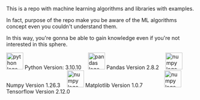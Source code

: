 This is a repo with machine learning algorithms and libraries with examples.


In fact, purpose of the repo make you be aware of the ML algorithms concept even you couldn't understand them.


In this way, you're gonna be able to gain knowledge even if you're not interested in this sphere.




<img src="https://cdn.simpleicons.org/python/3776AB" height="45" alt="python logo"  /> Python Version: 3.10.10
<img width="10" />
<img src="https://cdn.jsdelivr.net/gh/devicons/devicon/icons/pandas/pandas-original.svg" height="45" alt="pandas logo"  /> Pandas Version 2.8.2
<img width="10" />
<img src="https://cdn.simpleicons.org/numpy/013243" height="45" alt="numpy logo"  /> Numpy Version 1.26.3
<img width="10" />
<img src="https://upload.wikimedia.org/wikipedia/commons/8/84/Matplotlib_icon.svg" height="45" alt="numpy logo"  /> Matplotlib Version 1.0.7
<img width="50" />
<img src="https://upload.wikimedia.org/wikipedia/commons/2/20/Tensorflow-svgrepo-com.svg" height="45" alt="numpy logo"  /> Tensorflow Version 2.12.0

